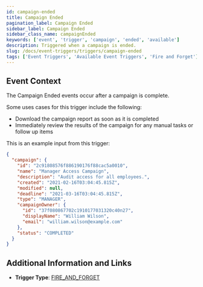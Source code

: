 ```yaml
---
id: campaign-ended
title: Campaign Ended
pagination_label: Campaign Ended
sidebar_label: Campaign Ended
sidebar_class_name: campaignEnded
keywords: ['event', 'trigger', 'campaign', 'ended', 'available']
description: Triggered when a campaign is ended.
slug: /docs/event-triggers/triggers/campaign-ended
tags: ['Event Triggers', 'Available Event Triggers', 'Fire and Forget']
---
```


## Event Context

The Campaign Ended events occur after a campaign is complete.

Some uses cases for this trigger include the following:

- Download the campaign report as soon as it is completed
- Immediately review the results of the campaign for any manual tasks or follow up items

This is an example input from this trigger:

```json
{
  "campaign": {
    "id": "2c91808576f886190176f88cac5a0010",
    "name": "Manager Access Campaign",
    "description": "Audit access for all employees.",
    "created": "2021-02-16T03:04:45.815Z",
    "modified": null,
    "deadline": "2021-03-16T03:04:45.815Z",
    "type": "MANAGER",
    "campaignOwner": {
      "id": "37f080867702c1910177031320c40n27",
      "displayName": "William Wilson",
      "email": "william.wilson@example.com"
    },
    "status": "COMPLETED"
  }
}
```

## Additional Information and Links

- **Trigger Type**: [FIRE_AND_FORGET](../trigger-types.md#fire-and-forget)
